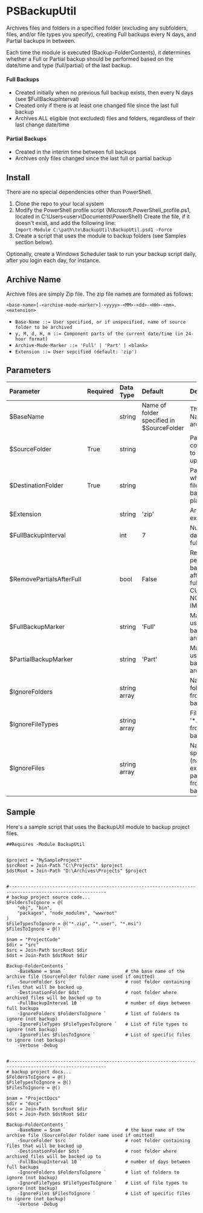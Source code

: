 # PSBackupUtil

Archives files and folders in a specified folder (excluding any subfolders, files, and/or file types you specify), creating Full backups every N days, and Partial backups in between.

Each time the module is executed (Backup-FolderContents), it determines whether a Full or Partial backup should be performed based on the date/time and type (full/partial) of the last backup. 

#### Full Backups
- Created initially when no previous full backup exists, then every N days (see $FullBackupInterval)
- Created only if there is at least one changed file since the last full backup
- Archives ALL eligible (not excluded) files and folders, regardless of their last change date/time

#### Partial Backups
- Created in the interim time between full backups
- Archives only files changed since the last full or partial backup


## Install
There are no special dependencies other than PowerShell.

1. Clone the repo to your local system
2. Modify the PowerShell profile script (Microsoft.PowerShell_profile.ps1, located in C:\Users\<user>\Documents\PowerShell)
   Create the file, if it doesn't exist, and add the following line:  
   `Import-Module C:\path\to\BackupUtil\BackupUtil.psd1 -Force`
3. Create a script that uses the module to backup folders (see Samples section below).

Optionally, create a Windows Scheduler task to run your backup script daily, after you login each day, for instance.


## Archive Name
Archive files are simply Zip file. The zip file names are formated as follows:

`<base-name>[-<archive-mode-marker>]-<yyyy>-<MM>-<dd>-<HH>-<mm>.<extension>`

- `Base-Name ::= User specified, or if unspecified, name of source folder to be archived`
- `y, M, d, H, m ::= Component parts of the current date/time (in 24-hour format)`
- `Archive-Mode-Marker ::= 'Full' | 'Part' | <blank>`
- `Extension ::= User sepcified (default: 'zip')`


## Parameters
Parameter                |Required |Data Type    |Default |Description
:------------------------|:--------|:------------|:-------|:---------------------------------
$BaseName                |         |string       | Name of folder specified in $SourceFolder | The Base Name for the archive file
$SourceFolder            | True    |string       |       | Path to folder containing files to be backed up
$DestinationFolder       | True    |string       |       | Path to folder where archive file for the backup will be placed
$Extension               |         |string       |'zip'  | Archive file extension
$FullBackupInterval      |         |int          |7      | Number of days between full backups
$RemovePartialsAfterFull |         |bool         |False  | Remove prior period partial backup file(s) after creating a full-backup. CURRENTLY NOT IMPLEMENTED
$FullBackupMarker        |         |string       |'Full' | Marker text to use for Full backup archive names
$PartialBackupMarker     |         |string       |'Part' | Marker text to use for Partial backup archive names
$IgnoreFolders           |         |string array |       | Names of folders to omit from the backup
$IgnoreFileTypes         |         |string array |       | File types (ex: '*.zip') to omit from the backup
$IgnoreFiles             |         |string array |       | Names of specific files (name & extension, no path) to omit from the backup


## Sample

Here's a sample script that uses the BackupUtil module to backup project files.

```
##Requires -Module BackupUtil


$project = "MySampleProject"
$srcRoot = Join-Path "C:\Projects" $project
$dstRoot = Join-Path "D:\Archives\Projects" $project


#----------------------------------------------------------------------------------------------------------
# backup project source code...
$FoldersToIgnore = @(
    "obj", "bin", 
    "packages", "node_modules", "wwwroot"
)    
$FileTypesToIgnore = @("*.zip", "*.user", "*.msi")
$FilesToIgnore = @()

$nam = "ProjectCode"
$dir = "src"
$src = Join-Path $srcRoot $dir
$dst = Join-Path $dstRoot $dir

Backup-FolderContents `
    -BaseName = $nam `                      # the base name of the archive file (SourceFolder folder name used if omitted)
    -SourceFolder $src `                    # root folder containing files that will be backed up
    -DestinationFolder $dst `               # root folder where archived files will be backed up to
    -FullBackupInterval 10 `                # number of days between full backups
    -IgnoreFolders $FoldersToIgnore `       # list of folders to ignore (not backup)
    -IgnoreFileTypes $FileTypesToIgnore `   # List of file types to ignore (not backup)
    -IgnoreFiles $FilesToIgnore `           # List of specific files to ignore (not backup)
    -Verbose -Debug


#----------------------------------------------------------------------------------------------------------
# backup project docs...
$FoldersToIgnore = @()
$FileTypesToIgnore = @()
$FilesToIgnore = @()

$nam = "ProjectDocs"
$dir = "docs"
$src = Join-Path $srcRoot $dir
$dst = Join-Path $dstRoot $dir

Backup-FolderContents `
    -BaseName = $nam `                      # the base name of the archive file (SourceFolder folder name used if omitted)
    -SourceFolder $src `                    # root folder containing files that will be backed up
    -DestinationFolder $dst `               # root folder where archived files will be backed up to
    -FullBackupInterval 10 `                # number of days between full backups
    -IgnoreFolders $FoldersToIgnore `       # list of folders to ignore (not backup)
    -IgnoreFileTypes $FileTypesToIgnore `   # List of file types to ignore (not backup)
    -IgnoreFiles $FilesToIgnore `           # List of specific files to ignore (not backup)
    -Verbose -Debug
```


